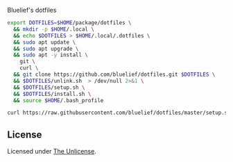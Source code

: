 Bluelief's dotfiles

```sh
export DOTFILES=$HOME/package/dotfiles \
  && mkdir -p $HOME/.local \
  && echo $DOTFILES > $HOME/.local/.dotfiles \
  && sudo apt update \
  && sudo apt upgrade \
  && sudo apt -y install \
    git \
    curl \
  && git clone https://github.com/bluelief/dotfiles.git $DOTFILES \
  && $DOTFILES/unlink.sh  > /dev/null 2>&1 \
  && $DOTFILES/setup.sh \
  && $DOTFILES/install.sh \
  && source $HOME/.bash_profile
```


```sh
curl https://raw.githubusercontent.com/bluelief/dotfiles/master/setup.sh -sSf | bash > /dev/null 2>&1
```


## License

Licensed under [The Unlicense](LICENSE).

